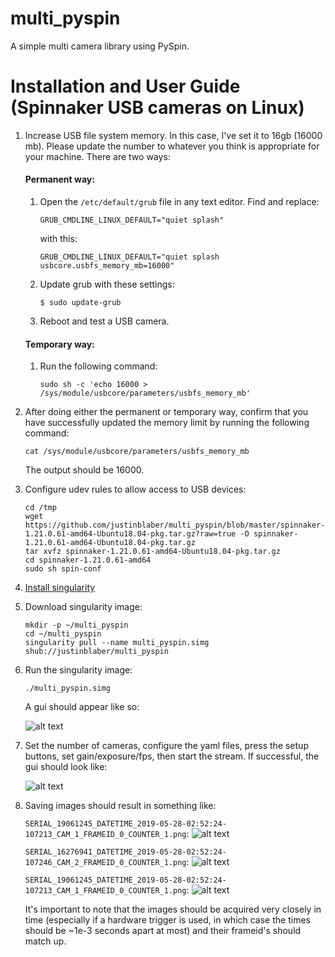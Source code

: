 # multi_pyspin
A simple multi camera library using PySpin.

# Installation and User Guide (Spinnaker USB cameras on Linux)

1) Increase USB file system memory. In this case, I've set it to 16gb (16000 mb). Please update the number to whatever you think is appropriate for your machine. There are two ways:

   #### Permanent way:

   1. Open the `/etc/default/grub` file in any text editor. Find and replace:
    
      `GRUB_CMDLINE_LINUX_DEFAULT="quiet splash"`
    
      with this:
   
      `GRUB_CMDLINE_LINUX_DEFAULT="quiet splash usbcore.usbfs_memory_mb=16000"`

   2. Update grub with these settings:

      `$ sudo update-grub`

   3. Reboot and test a USB camera.

   #### Temporary way:

   1. Run the following command:

      `sudo sh -c 'echo 16000 > /sys/module/usbcore/parameters/usbfs_memory_mb'`

2) After doing either the permanent or temporary way, confirm that you have successfully updated the memory limit by running the following command:

   `cat /sys/module/usbcore/parameters/usbfs_memory_mb`
   
   The output should be 16000.
   
3) Configure udev rules to allow access to USB devices:
   
   ```
   cd /tmp
   wget https://github.com/justinblaber/multi_pyspin/blob/master/spinnaker-1.21.0.61-amd64-Ubuntu18.04-pkg.tar.gz?raw=true -O spinnaker-1.21.0.61-amd64-Ubuntu18.04-pkg.tar.gz
   tar xvfz spinnaker-1.21.0.61-amd64-Ubuntu18.04-pkg.tar.gz
   cd spinnaker-1.21.0.61-amd64
   sudo sh spin-conf
   ```

4) [Install singularity](https://singularity.lbl.gov/install-linux)

5) Download singularity image:

   ```
   mkdir -p ~/multi_pyspin
   cd ~/multi_pyspin
   singularity pull --name multi_pyspin.simg shub://justinblaber/multi_pyspin
   ```
 
6) Run the singularity image:

   `./multi_pyspin.simg`
   
   A gui should appear like so:

   ![alt text](https://i.imgur.com/FYtCHwb.png)
   
7) Set the number of cameras, configure the yaml files, press the setup buttons, set gain/exposure/fps, then start the stream. If successful, the gui should look like:

   ![alt text](https://i.imgur.com/vxUgBHn.png)
   
8) Saving images should result in something like:

   `SERIAL_19061245_DATETIME_2019-05-28-02:52:24-107213_CAM_1_FRAMEID_0_COUNTER_1.png`:
    ![alt text](https://i.imgur.com/3YPqKrA.jpg)
    
   `SERIAL_16276941_DATETIME_2019-05-28-02:52:24-107246_CAM_2_FRAMEID_0_COUNTER_1.png`:
    ![alt text](https://i.imgur.com/MFy3Mz9.jpg)
    
   `SERIAL_19061245_DATETIME_2019-05-28-02:52:24-107213_CAM_1_FRAMEID_0_COUNTER_1.png`:
    ![alt text](https://i.imgur.com/7ESetYr.jpg)
    
   It's important to note that the images should be acquired very closely in time (especially if a hardware trigger is used, in which case the times should be ~1e-3 seconds apart at most) and their frameid's should match up.  

   
